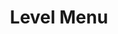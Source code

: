 ---
layout: pattern.njk
tags: 
    - maps_components_de
key: level-menu-maps_de
title: Level Menu
parent: basics-maps_de
image: maps/overview/level_menu.webp
keywords: logo, brand, signet, pleitegeier
order: 30
---